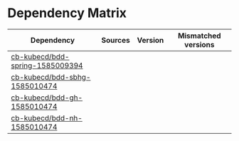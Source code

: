 # Dependency Matrix

Dependency | Sources | Version | Mismatched versions
---------- | ------- | ------- | -------------------
[cb-kubecd/bdd-spring-1585009394](https://github.com/cb-kubecd/bdd-spring-1585009394.git) |  | []() | 
[cb-kubecd/bdd-sbhg-1585010474](https://github.com/cb-kubecd/bdd-sbhg-1585010474.git) |  | []() | 
[cb-kubecd/bdd-gh-1585010474](https://github.com/cb-kubecd/bdd-gh-1585010474.git) |  | []() | 
[cb-kubecd/bdd-nh-1585010474](https://github.com/cb-kubecd/bdd-nh-1585010474.git) |  | []() | 
